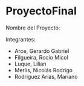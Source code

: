 # ProyectoFinal

Nombre del Proyecto: 

Integrantes:
- Arce, Gerardo Gabriel
- Filgueira, Rocío Micol
- Luque, Lilian
- Merlis, Nicolás Rodrigo
- Rodriguez Arias, Mariano

